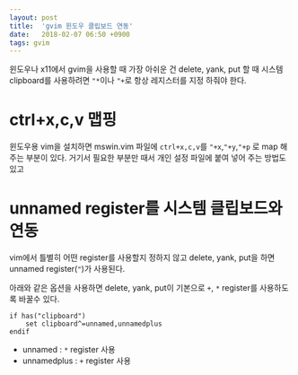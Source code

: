 ```yaml
---
layout: post
title:  'gvim 윈도우 클립보드 연동'
date:   2018-02-07 06:50 +0900
tags: gvim 
---
```


윈도우나 x11에서 gvim을 사용할 때 가장 아쉬운 건 delete, yank, put 할 때 시스템 clipboard를 사용하려면 `"*`이나 `"+`로 항상 레지스터를 지정 하줘야 한다.

# ctrl+x,c,v 맵핑
윈도우용 vim을 설치하면 mswin.vim 파일에 `ctrl+x,c,v`를 `"+x`,`"+y`,`"+p` 로 map 해주는 부분이 있다. 거기서 필요한 부분만 때서 개인 설정 파일에 붙여 넣어 주는 방법도 있고

# unnamed register를 시스템 클립보드와 연동
vim에서 틀별히 어떤 register를 사용할지 정하지 않고 delete, yank, put을 하면 unnamed register(`"`)가 사용된다. 

아래와 같은 옵션을 사용하면 delete, yank, put이 기본으로 `+`, `*` register를 사용하도록 바꿀수 있다.

```
if has("clipboard")
	set clipboard^=unnamed,unnamedplus
endif
```

* unnamed : `*` register 사용
* unnamedplus : `+` register 사용
